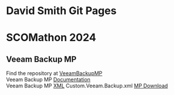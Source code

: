 # David Smith Git Pages

# SCOMathon 2024
## Veeam Backup MP
Find the repository at [VeeamBackupMP](https://github.com/dsmith14w/VeeamBackupMP)  
Veeam Backup MP [Documentation](SCOMathon2024-MPdoc.html)  
Veeam Backup MP [XML](Custom.Veeam.Backups.xml)
Custom.Veeam.Backup.xml <a href="Custom.Veeam.Backups.xml" download>MP Download</a>
 